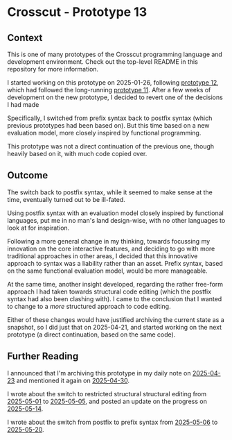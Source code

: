 # Crosscut - Prototype 13

## Context

This is one of many prototypes of the Crosscut programming language and
development environment. Check out the top-level README in this repository for
more information.

I started working on this prototype on 2025-01-26, following
[prototype 12](../12/), which had followed the long-running
[prototype 11](../11/). After a few weeks of development on the new prototype, I
decided to revert one of the decisions I had made

Specifically, I switched from prefix syntax back to postfix syntax (which
previous prototypes had been based on). But this time based on a new evaluation
model, more closely inspired by functional programming.

This prototype was not a direct continuation of the previous one, though heavily
based on it, with much code copied over.

## Outcome

The switch back to postfix syntax, while it seemed to make sense at the time,
eventually turned out to be ill-fated.

Using postfix syntax with an evaluation model closely inspired by functional
languages, put me in no man's land design-wise, with no other languages to look
at for inspiration.

Following a more general change in my thinking, towards focussing my innovation
on the core interactive features, and deciding to go with more traditional
approaches in other areas, I decided that this innovative approach to syntax was
a liability rather than an asset. Prefix syntax, based on the same functional
evaluation model, would be more manageable.

At the same time, another insight developed, regarding the rather free-form
approach I had taken towards structural code editing (which the postfix syntax
had also been clashing with). I came to the conclusion that I wanted to change
to a _more_ structured approach to code editing.

Either of these changes would have justified archiving the current state as a
snapshot, so I did just that on 2025-04-21, and started working on the next
prototype (a direct continuation, based on the same code).

## Further Reading

I announced that I'm archiving this prototype in my daily note on
[2025-04-23](https://www.crosscut.cc/daily/2025-04-23) and mentioned it again on
[2025-04-30](https://www.crosscut.cc/daily/2025-04-30).

I wrote about the switch to restricted structural structural editing from
[2025-05-01](https://www.crosscut.cc/daily/2025-05-01) to
[2025-05-05](https://www.crosscut.cc/daily/2025-05-05), and posted an update on
the progress on [2025-05-14](https://www.crosscut.cc/daily/2025-05-14).

I wrote about the switch from postfix to prefix syntax from
[2025-05-06](https://www.crosscut.cc/daily/2025-05-06) to
[2025-05-20](https://www.crosscut.cc/daily/2025-05-20).
